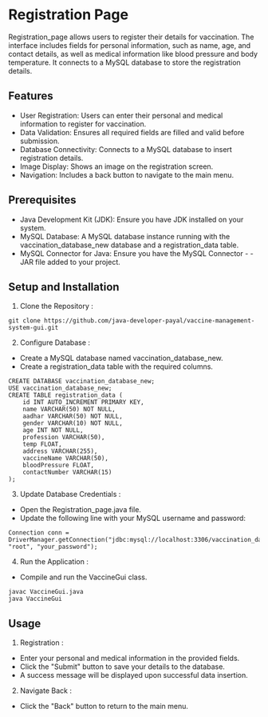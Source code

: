 
# Registration Page

Registration_page allows users to register their details for vaccination. The interface includes fields for personal information, such as name, age, and contact details, as well as medical information like blood pressure and body temperature. It connects to a MySQL database to store the registration details.




## Features
- User Registration: Users can enter their personal and medical information to register for vaccination.
- Data Validation: Ensures all required fields are filled and valid before submission.
- Database Connectivity: Connects to a MySQL database to insert registration details.
- Image Display: Shows an image on the registration screen.
- Navigation: Includes a back button to navigate to the main menu.
## Prerequisites
- Java Development Kit (JDK): Ensure you have JDK installed on your system.
- MySQL Database: A MySQL database instance running with the vaccination_database_new database and a registration_data table.
- MySQL Connector for Java: Ensure you have the MySQL Connector - - JAR file added to your project.
## Setup and Installation
1. Clone the Repository :
```
git clone https://github.com/java-developer-payal/vaccine-management-system-gui.git
```
2. Configure Database :

- Create a MySQL database named vaccination_database_new.
- Create a registration_data table with the required columns.
```
CREATE DATABASE vaccination_database_new;
USE vaccination_database_new;
CREATE TABLE registration_data (
    id INT AUTO_INCREMENT PRIMARY KEY,
    name VARCHAR(50) NOT NULL,
    aadhar VARCHAR(50) NOT NULL,
    gender VARCHAR(10) NOT NULL,
    age INT NOT NULL,
    profession VARCHAR(50),
    temp FLOAT,
    address VARCHAR(255),
    vaccineName VARCHAR(50),
    bloodPressure FLOAT,
    contactNumber VARCHAR(15)
);
```
3. Update Database Credentials :

- Open the Registration_page.java file.
- Update the following line with your MySQL username and password:
```
Connection conn = DriverManager.getConnection("jdbc:mysql://localhost:3306/vaccination_database_new", "root", "your_password");
```
4. Run the Application :

- Compile and run the VaccineGui class.
```
javac VaccineGui.java
java VaccineGui
```
## Usage
1. Registration :

- Enter your personal and medical information in the provided fields.
- Click the "Submit" button to save your details to the database.
- A success message will be displayed upon successful data insertion.
2. Navigate Back :

- Click the "Back" button to return to the main menu.
